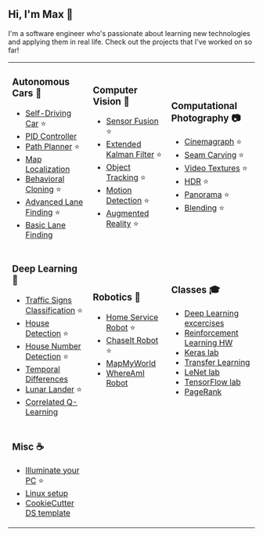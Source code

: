 ## Hi, I'm Max 👋

I'm a software engineer who's passionate about learning new technologies and applying them in real life. Check out the projects that I've worked on so far!  

<table>
<tr>
<td>
 
### Autonomous Cars :car: 
 - [Self-Driving Car](https://github.com/max-kazak/CarND-Capstone) :star: 
 - [PID Controller](https://github.com/max-kazak/PID_Controller) 
 - [Path Planner](https://github.com/max-kazak/PathPlanner) :star: 
 - [Map Localization](https://github.com/max-kazak/Localization-ParticleFilter) 
 - [Behavioral Cloning](https://github.com/max-kazak/AutonomousCar_Mk1) :star: 
 - [Advanced Lane Finding](https://github.com/max-kazak/AdvancedLaneFinding) :star: 
 - [Basic Lane Finding](https://github.com/max-kazak/FindLaneLinesP1) 

</td><td>

### Computer Vision :eyes: 
 - [Sensor Fusion](https://github.com/max-kazak/SensorFusion) :star: 
 - [Extended Kalman Filter](https://github.com/max-kazak/EKF) :star: 
 - [Object Tracking](https://github.com/max-kazak/CV_Tracking) :star: 
 - [Motion Detection](https://github.com/max-kazak/CV_Motion_Detection) :star: 
 - [Augmented Reality](https://github.com/max-kazak/CV_AR) :star: 

</td><td>

### Computational Photography :camera: 
 - [Cinemagraph](https://github.com/max-kazak/CP_Cinemagrpah) :star: 
 - [Seam Carving](https://github.com/max-kazak/CP_Seam_Carving) :star: 
 - [Video Textures](https://github.com/max-kazak/CP_video_textures) :star: 
 - [HDR](https://github.com/max-kazak/CP_HDR) :star: 
 - [Panorama](https://github.com/max-kazak/CP_Panorama) :star: 
 - [Blending](https://github.com/max-kazak/CP_Pyramid_Blending) :star: 

</td>
</tr><tr>
<td>
 
### Deep Learning :brain: 
 - [Traffic Signs Classification](https://github.com/max-kazak/CarND_TrafficSigns_Classification) :star: 
 - [House Detection](https://github.com/max-kazak/house_detection) :star: 
 - [House Number Detection](https://github.com/max-kazak/CV_House_Numbers_Detection) :star: 
 - [Temporal Differences](https://github.com/max-kazak/RL_Sutton)
 - [Lunar Lander](https://github.com/max-kazak/LunarLander) :star: 
 - [Correlated Q-Learning](https://github.com/max-kazak/Correlated-QLearning)

</td><td>

### Robotics :robot: 
 - [Home Service Robot](https://github.com/max-kazak/HomeServiceRobot) :star: 
 - [ChaseIt Robot](https://github.com/max-kazak/RoboticsND-ChaseIt) :star: 
 - [MapMyWorld](https://github.com/max-kazak/RoboticsND-MapMyWorld)
 - [WhereAmI Robot](https://github.com/max-kazak/RoboticsND-WhereAmI) 

</td><td>

### Classes :mortar_board: 
 - [Deep Learning excercises](https://github.com/max-kazak/deep-learning)
 - [Reinforcement Learning HW](https://github.com/max-kazak/RL_HW)
 - [Keras lab](https://github.com/max-kazak/CarND-Keras-Lab)
 - [Transfer Learning](https://github.com/max-kazak/CarND-Transfer-Learning-Lab)
 - [LeNet lab](https://github.com/max-kazak/CarND-LeNet-Lab)
 - [TensorFlow lab](https://github.com/max-kazak/CarND-TensorFlow-Lab)
 - [PageRank](https://github.com/max-kazak/PageRank)

</td>
</tr><tr>
<td>
 
 ### Misc :coffee: 
 - [Illuminate your PC](https://github.com/max-kazak/PC_LED_Controller) :star: 
 - [Linux setup](https://github.com/max-kazak/Linux_setup)
 - [CookieCutter DS template](https://github.com/max-kazak/template-ds)
 
</td>
</tr>
</table>



<!--
**max-kazak/max-kazak** is a ✨ _special_ ✨ repository because its `README.md` (this file) appears on your GitHub profile.

Here are some ideas to get you started:

- 🔭 I’m currently working on ...
- 🌱 I’m currently learning ...
- 👯 I’m looking to collaborate on ...
- 🤔 I’m looking for help with ...
- 💬 Ask me about ...
- 📫 How to reach me: ...
- ⚡ Fun fact: ...
-->
